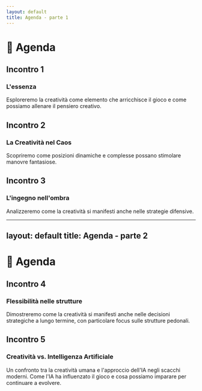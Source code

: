 ```yaml
---
layout: default
title: Agenda - parte 1
---
```


# 📅 Agenda

<div class="grid grid-cols-3 gap-4 mt-12">

  <!-- Incontro 1 -->
  <div v-click="1" class="p-2 border-l-4 border-blue-400 shadow-sm rounded-md min-w-[120px]">
    <h2 class="text-sm text-blue-400">Incontro 1</h2>
    <h3 class="text-xs">L'essenza</h3>
    <p class="mt-2 text-xs">
        Esploreremo la creatività come elemento che arricchisce il gioco e come possiamo allenare il pensiero creativo.
    </p>
  </div>

  <!-- Incontro 2 -->
  <div v-click="2" class="p-2 border-l-4 border-green-400 shadow-sm rounded-md min-w-[120px]">
    <h2 class="text-sm text-green-400">Incontro 2</h2>
    <h3 class="text-xs">La Creatività nel Caos</h3>
    <p class="mt-2 text-xs">
      Scopriremo come posizioni dinamiche e complesse possano stimolare manovre fantasiose.
    </p>
  </div>

  <!-- Incontro 3 -->
  <div v-click="3" class="p-2 border-l-4 border-red-400 shadow-sm rounded-md min-w-[120px]">
    <h2 class="text-sm text-red-400">Incontro 3</h2>
    <h3 class="text-xs">L'ingegno nell'ombra</h3>
    <p class="mt-2 text-xs">
      Analizzeremo come la creatività si manifesti anche nelle strategie difensive.
    </p>
  </div>

</div>

<Footer />

---
layout: default
title: Agenda - parte 2
---

# 📅 Agenda

<div class="grid grid-cols-2 gap-4 mt-12">

  <!-- Incontro 4 -->
  <div v-click="1" class="p-2 border-l-4 border-yellow-400 shadow-sm rounded-md min-w-[120px]">
    <h2 class="text-sm text-yellow-400">Incontro 4</h2>
    <h3 class="text-xs">Flessibilità nelle strutture</h3>
    <p class="mt-2 text-xs">
      Dimostreremo come la creatività si manifesti anche nelle decisioni strategiche a lungo termine, con particolare focus sulle strutture pedonali.
    </p>
  </div>

  <!-- Incontro 5 -->
  <div v-click="2" class="p-2 border-l-4 border-purple-400 shadow-sm rounded-md min-w-[120px]">
    <h2 class="text-sm text-purple-400">Incontro 5</h2>
    <h3 class="text-xs ">Creatività vs. Intelligenza Artificiale</h3>
    <p class="mt-2 text-xs">
      Un confronto tra la creatività umana e l'approccio dell'IA negli scacchi moderni. Come l'IA ha influenzato il gioco e cosa possiamo imparare per continuare a evolvere.
    </p>
  </div>

</div>

<Footer />
